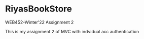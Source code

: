 # RiyasBookStore
WEB452-Winter'22 Assignment 2

This is my assignment 2 of MVC with indvidual acc authentication
